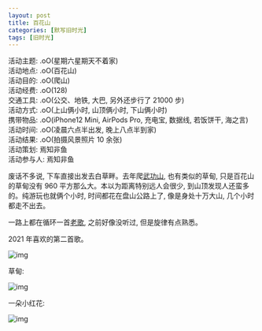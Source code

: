 ```yaml
---
layout: post
title: 百花山
categories: [默写旧时光]
tags: [旧时光]
---
```


活动主题: .oO(星期六星期天不着家)   
活动地点: .oO(百花山)   
活动目的: .oO(爬山)   
活动经费: .oO(128)   
交通工具: .oO(公交、地铁, 大巴, 另外还步行了 21000 步)  
活动方式: .oO(上山俩小时, 山顶俩小时, 下山俩小时)  
携带物品: .oO(iPhone12 Mini, AirPods Pro, 充电宝, 数据线, 若饭饼干, 海之言)  
活动时间: .oO(凌晨六点半出发, 晚上八点半到家)  
活动结果: .oO(拍摄风景照片 10 余张)  
活动策划: 焉知非鱼   
活动参与人: 焉知非鱼   

废话不多说, 下车直接出发去白草畔。去年爬[武功山](https://ohmyfish.github.io/2020/08/爬山/), 也有类似的草甸, 只是百花山的草甸没有 960 平方那么大。本以为距离特别远人会很少, 到山顶发现人还蛮多的。纯游玩也就俩个小时, 时间都花在盘山公路上了, 像是身处十万大山, 几个小时都走不出去。

一路上都在循环一首[老歌](http://music.163.com/song?id=213707&userid=2539497), 之前好像没听过, 但是旋律有点熟悉。

2021 年喜欢的第二首歌。

![img](https://s3-img.meituan.net/v1/mss_3d027b52ec5a4d589e68050845611e68/ff/n0/0m/hm/s0_302391.jpg@596w_1l.jpg)

草甸:

![img](https://s3-img.meituan.net/v1/mss_3d027b52ec5a4d589e68050845611e68/ff/n0/0m/hm/s4_302387.jpg@596w_1l.jpg)

一朵小红花:

![img](https://s3-img.meituan.net/v1/mss_3d027b52ec5a4d589e68050845611e68/ff/n0/0m/hn/0j_301065.jpg@596w_1l.jpg)